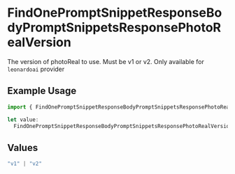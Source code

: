 # FindOnePromptSnippetResponseBodyPromptSnippetsResponsePhotoRealVersion

The version of photoReal to use. Must be v1 or v2. Only available for `leonardoai` provider

## Example Usage

```typescript
import { FindOnePromptSnippetResponseBodyPromptSnippetsResponsePhotoRealVersion } from "@orq-ai/node/models/operations";

let value:
  FindOnePromptSnippetResponseBodyPromptSnippetsResponsePhotoRealVersion = "v2";
```

## Values

```typescript
"v1" | "v2"
```